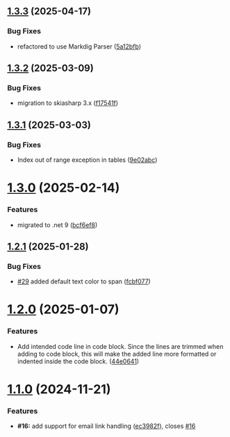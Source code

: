 ## [1.3.3](https://github.com/0xc3u/Indiko.Maui.Controls.Markdown/compare/v1.3.2...v1.3.3) (2025-04-17)


### Bug Fixes

* refactored to use Markdig Parser ([5a12bfb](https://github.com/0xc3u/Indiko.Maui.Controls.Markdown/commit/5a12bfb734a933bd3a40a719771bcb3ab0099d94))

## [1.3.2](https://github.com/0xc3u/Indiko.Maui.Controls.Markdown/compare/v1.3.1...v1.3.2) (2025-03-09)


### Bug Fixes

* migration to skiasharp 3.x ([f17541f](https://github.com/0xc3u/Indiko.Maui.Controls.Markdown/commit/f17541f6cecda8c2026a1b778896744f7d5a07fc))

## [1.3.1](https://github.com/0xc3u/Indiko.Maui.Controls.Markdown/compare/v1.3.0...v1.3.1) (2025-03-03)


### Bug Fixes

* Index out of range exception in tables ([9e02abc](https://github.com/0xc3u/Indiko.Maui.Controls.Markdown/commit/9e02abc72a862a6af1bdad7c44a4e713bba07000))

# [1.3.0](https://github.com/0xc3u/Indiko.Maui.Controls.Markdown/compare/v1.2.1...v1.3.0) (2025-02-14)


### Features

* migrated to .net 9 ([bcf6ef8](https://github.com/0xc3u/Indiko.Maui.Controls.Markdown/commit/bcf6ef8ba445393423973bd61b4ce6ce5a8646d9))

## [1.2.1](https://github.com/0xc3u/Indiko.Maui.Controls.Markdown/compare/v1.2.0...v1.2.1) (2025-01-28)


### Bug Fixes

*  [#29](https://github.com/0xc3u/Indiko.Maui.Controls.Markdown/issues/29) added default text color to span ([fcbf077](https://github.com/0xc3u/Indiko.Maui.Controls.Markdown/commit/fcbf07789812b163d61144e24fd985dc66f1cb23))

# [1.2.0](https://github.com/0xc3u/Indiko.Maui.Controls.Markdown/compare/v1.1.0...v1.2.0) (2025-01-07)


### Features

* Add intended code line in code block. Since the lines are trimmed when adding to code block, this will make the added line more formatted or indented inside the code block. ([44e0641](https://github.com/0xc3u/Indiko.Maui.Controls.Markdown/commit/44e0641c38e2d005e8caf537baae1a867d48ea83))

# [1.1.0](https://github.com/0xc3u/Indiko.Maui.Controls.Markdown/compare/v1.0.23...v1.1.0) (2024-11-21)


### Features

* **#16:** add support for email link handling ([ec3982f](https://github.com/0xc3u/Indiko.Maui.Controls.Markdown/commit/ec3982f00908224e92c2a104a9a366473cf9d7a5)), closes [#16](https://github.com/0xc3u/Indiko.Maui.Controls.Markdown/issues/16)
